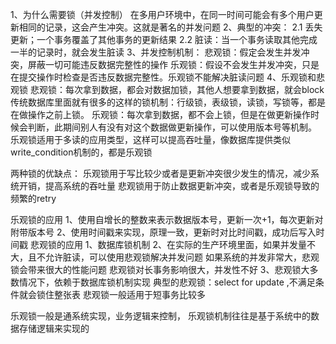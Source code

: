 1、为什么需要锁（并发控制）
  在多用户环境中，在同一时间可能会有多个用户更新相同的记录，这会产生冲突。这就是著名的并发问题
2、典型的冲突：
  2.1 丢失更新；一个事务覆盖了其他事务的更新结果
  2.2 脏读：当一个事务读取其他完成一半的记录时，就会发生脏读
3、并发控制机制：
  悲观锁：假定会发生并发冲突，屏蔽一切可能违反数据完整性的操作
  乐观锁：假设不会发生并发冲突，只是在提交操作时检查是否违反数据完整性。乐观锁不能解决脏读问题
4、乐观锁和悲观锁
   悲观锁：每次拿到数据，都会对数据加锁，其他人想要拿到数据，就会block
           传统数据库里面就有很多的这样的锁机制：行级锁，表级锁，读锁，写锁等，都是在做操作之前上锁。
   乐观锁：每次拿到数据，都不会上锁，但是在做更新操作时候会判断，此期间别人有没有对这个数据做更新操作，可以使用版本号等机制。
           乐观锁适用于多读的应用类型，这样可以提高吞吐量，像数据库提供类似write_condition机制的，都是乐观锁
           

两种锁的优缺点：
    乐观锁用于写比较少或者是更新冲突很少发生的情况，减少系统开销，提高系统的吞吐量
    悲观锁用于防止数据更新冲突，或者是乐观锁导致的频繁的retry

乐观锁的应用
   1、使用自增长的整数来表示数据版本号，更新一次+1，每次更新对附带版本号
   2、使用时间戳来实现，原理一致，更新时对比时间戳，成功后写入时间戳
悲观锁的应用
   1、数据库锁机制
   2、在实际的生产环境里面，如果并发量不大，且不允许脏读，可以使用悲观锁解决并发问题
      如果系统的并发非常大，悲观锁会带来很大的性能问题
      悲观锁对长事务影响很大，并发性不好
    3、悲观锁大多数情况下，依赖于数据库锁机制实现
   典型的悲观锁：select for update ,不满足条件就会锁住整张表
   悲观锁一般适用于短事务比较多
   
   乐观锁一般是通系统实现，业务逻辑来控制，
   乐观锁机制往往是基于系统中的数据存储逻辑来实现的
           
           
           
           
           
           
           
           